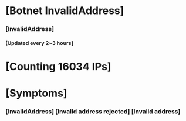 # [Botnet InvalidAddress]
### [InvalidAddress]
#### [Updated every 2~3 hours]

# [Counting 16034 IPs]

# [Symptoms] 

###   [InvalidAddress] [invalid address rejected] [Invalid address]
